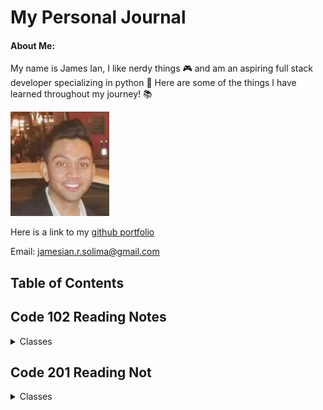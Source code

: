 # My Personal Journal

#### About Me:
My name is James Ian, I like nerdy things 🎮 and am an aspiring full stack developer specializing in python 🐍 
Here are some of the things I have learned throughout my journey! 📚

![Itsa me James Ian](picture_resume_small.jpg)

Here is a link to my [github portfolio](https://github.com/jamesCodes808)

Email: [jamesian.r.solima@gmail.com](mailto:jamesian.r.solima@gmail.com) 


## Table of Contents

## Code 102 Reading Notes
<details closed><summary>Classes</summary>

[Class 1](102/class1.md)

[Class 2](102/class2.md)

[Class 3](102/class3.md)

[Class 4](102/class4.md)

[Class 5](102/class5.md)

[Class 6](102/class6.md)

[Class 7](102/class7.md)

[Class 8](102/class8.md)

</details>

## Code 201 Reading Not
<details closed><summary>Classes</summary>

[Class 1](201/class1.md)

[Class 2](201/class2.md)

[Class 3](201/class3.md)

[Class 4](201/class4.md)

[Class 5](201/class5.md)

[Class 6](201/class6.md)

[Class 7](201/class7.md)

[Class 8](201/class8.md)

[Class 9](201/class9.md)

[Class 10](201/class10.md)

[Class 11](201/class11.md)

[Class 12](201/class12.md)

[Class 13](201/class13.md)

[Class 14](201/class14.md)

[Class 15](201/class15.md)

</details>


